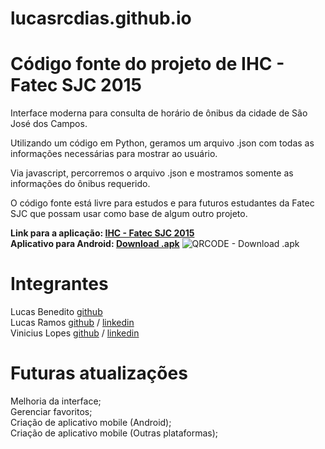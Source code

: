 # lucasrcdias.github.io
<h1>Código fonte do projeto de IHC - Fatec SJC 2015</h1>

Interface moderna para consulta de horário de ônibus da cidade de São José dos Campos.

Utilizando um código em Python, geramos um arquivo .json com todas as informações necessárias para mostrar ao usuário.

Via javascript, percorremos o arquivo .json e mostramos somente as informações do ônibus requerido.

O código fonte está livre para estudos e para futuros estudantes da Fatec SJC que possam usar como base de algum outro
projeto. 

<b>Link para a aplicação: <a href="http://lucasrcdias.github.io/">IHC - Fatec SJC 2015</a></b><br>
<b>Aplicativo para Android: <a href="https://build.phonegap.com/apps/1407702/download/android/?qr_key=fdPnF91MTm3_yFBJHik1">Download .apk</a></b>
<img src="https://chart.googleapis.com/chart?chs=150x150&cht=qr&chl=https://build.phonegap.com/apps/1407702/install/fdPnF91MTm3_yFBJHik1&chld=L|1&choe=UTF-8" alt="QRCODE - Download .apk">
<br>
<h1>Integrantes</h1>
Lucas Benedito <a href="https://github.com/LucasBenedito1">github</a><br>
Lucas Ramos <a href="http://github.com/lucasrcdias">github</a> / <a href="https://www.linkedin.com/pub/lucas-ramos/7b/aa6/6a">linkedin</a><br>
Vinicius Lopes <a href="https://github.com/lopesvinicius">github</a> / <a href="https://www.linkedin.com/in/lopesvinicius">linkedin</a><br>

<h1>Futuras atualizações</h1>
Melhoria da interface;<br>
Gerenciar favoritos;<br>
Criação de aplicativo mobile (Android);<br>
Criação de aplicativo mobile (Outras plataformas);<br>

